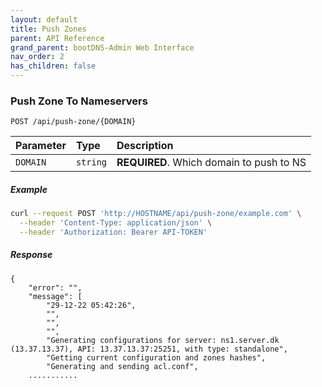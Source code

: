 ```yaml
---
layout: default
title: Push Zones
parent: API Reference
grand_parent: bootDNS-Admin Web Interface
nav_order: 2
has_children: false
---
```


### Push Zone To Nameservers

```http
POST /api/push-zone/{DOMAIN}
```

| Parameter | Type     | Description                |
| :-------- | :------- | :------------------------- |
| `DOMAIN` | `string` | **REQUIRED**. Which domain to push to NS |

##### Example
```bash
curl --request POST 'http://HOSTNAME/api/push-zone/example.com' \
  --header 'Content-Type: application/json' \
  --header 'Authorization: Bearer API-TOKEN'
```

##### Response
```
{
    "error": "",
    "message": [
        "29-12-22 05:42:26",
        "",
        "",
        "",
        "Generating configurations for server: ns1.server.dk (13.37.13.37), API: 13.37.13.37:25251, with type: standalone",
        "Getting current configuration and zones hashes",
        "Generating and sending acl.conf",
    ...........
```

